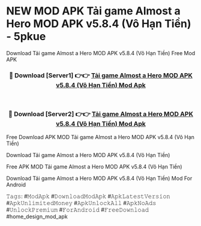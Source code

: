 # NEW MOD APK Tải game Almost a Hero MOD APK v5.8.4 (Vô Hạn Tiền) - 5pkue
Download Tải game Almost a Hero MOD APK v5.8.4 (Vô Hạn Tiền) Free Mod APK

<div align="center">
<h3>🔴 Download [Server1] 👉👉 <a href="https://apk-comot.site?title=Tải_game_Almost_a_Hero_MOD_APK_v5.8.4_(Vô_Hạn_Tiền)">Tải game Almost a Hero MOD APK v5.8.4 (Vô Hạn Tiền) Mod Apk</a></h3><br>

<h3>🔴 Download [Server2] 👉👉 <a href="https://apk-comot.site?title=Tải_game_Almost_a_Hero_MOD_APK_v5.8.4_(Vô_Hạn_Tiền)">Tải game Almost a Hero MOD APK v5.8.4 (Vô Hạn Tiền) Mod Apk</a></h3>
</div>


Free Download APK MOD Tải game Almost a Hero MOD APK v5.8.4 (Vô Hạn Tiền)

Download Tải game Almost a Hero MOD APK v5.8.4 (Vô Hạn Tiền) 

Free APK MOD Tải game Almost a Hero MOD APK v5.8.4 (Vô Hạn Tiền) 

Download Tải game Almost a Hero MOD APK v5.8.4 (Vô Hạn Tiền) Mod For Android

𝚃𝚊𝚐𝚜: #𝙼𝚘𝚍𝙰𝚙𝚔 #𝙳𝚘𝚠𝚗𝚕𝚘𝚊𝚍𝙼𝚘𝚍𝙰𝚙𝚔 #𝙰𝚙𝚔𝙻𝚊𝚝𝚎𝚜𝚝𝚅𝚎𝚛𝚜𝚒𝚘𝚗 #𝙰𝚙𝚔𝚄𝚗𝚕𝚒𝚖𝚒𝚝𝚎𝚍𝙼𝚘𝚗𝚎𝚢 #𝙰𝚙𝚔𝚄𝚗𝚕𝚘𝚌𝚔𝙰𝚕𝚕 #𝙰𝚙𝚔𝙽𝚘𝙰𝚍𝚜 #𝚄𝚗𝚕𝚘𝚌𝚔𝙿𝚛𝚎𝚖𝚒𝚞𝚖 #𝙵𝚘𝚛𝙰𝚗𝚍𝚛𝚘𝚒𝚍 #𝙵𝚛𝚎𝚎𝙳𝚘𝚠𝚗𝚕𝚘𝚊𝚍 #home_design_mod_apk